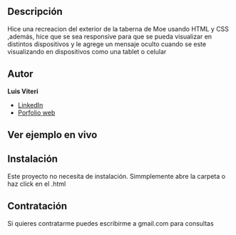 ## Descripción
Hice una recreacion del exterior de la taberna de Moe usando HTML y CSS ,además, hice que se sea responsive para que se pueda visualizar en distintos dispositivos y le agrege un mensaje oculto cuando se este visualizando en dispositivos como una tablet o celular
 
## Autor
**Luis Viteri**

* [LinkedIn](https://www.linkedin.com/in/luis-viteri-a47471243)
* [Porfolio web](https://midominio.es/)

## Ver ejemplo en vivo

## Instalación
Este proyecto no necesita de instalación. Simmplemente abre la carpeta o haz click en el .html

## Contratación
Si quieres contratarme puedes escribirme a gmail.com para consultas
